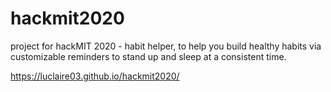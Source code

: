 # hackmit2020
project for hackMIT 2020 - habit helper, to help you build healthy habits via customizable reminders to stand up and sleep at a consistent time. 

https://luclaire03.github.io/hackmit2020/
